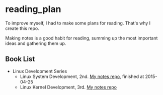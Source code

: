 # reading_plan
To improve myself, I had to make some plans for reading. That's why I create this repo.

Making notes is a good habit for reading, summing up the most important ideas and gathering them up.

## Book List

- Linux Development Series
  - Linux System Development, 2nd. [My notes repo](https://github.com/yfnick2014/lsp), finished at 2015-04-25
  - Linux Kernel Development, 3rd. [My notes repo](https://github.com/yfnick2014/lkd)
